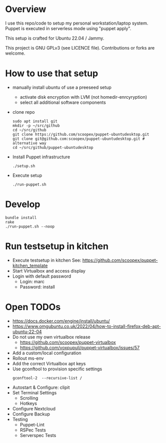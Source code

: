 Overview
=========

I use this repo/code to setup my personal workstation/laptop system.
Puppet is executed in serverless mode using "puppet apply".

This setup is crafted for Ubuntu 22.04 / Jammy.

This project is GNU GPLv3 (see LICENCE file). Contributions or forks are welcome.

How to use that setup
=====================

 * manually install ubuntu of use a preeseed setup
    * activate disk encryption with LVM (not homedir-enrcyryption)    
    * select all additional software components
 * clone repo
   ```
   sudo apt install git
   mkdir -p ~/src/github
   cd ~/src/github
   git clone https://github.com/scoopex/puppet-ubuntudesktop.git
   git clone git@github.com:scoopex/puppet-ubuntudesktop.git # alternative way
   cd ~/src/github/puppet-ubuntudesktop
   ```

 * Install Puppet infrastructure 
   ```
   ./setup.sh
   ```

 * Execute setup
   ```
   ./run-puppet.sh
   ```

Develop
=========

```
bundle install
rake
./run-puppet.sh --noop
```

# Run testsetup in kitchen

 * Execute testsetup in kitchen
   See: https://github.com/scoopex/puppet-kitchen_template
 * Start Virtualbox and access display
 * Login with default password
   * Login: marc
   * Password: install

Open TODOs
==========

 * https://docs.docker.com/engine/install/ubuntu/
 * https://www.omgubuntu.co.uk/2022/04/how-to-install-firefox-deb-apt-ubuntu-22-04
 * Do not use my own virtualbox release
   * https://github.com/scoopex/puppet-virtualbox
   * https://github.com/voxpupuli/puppet-virtualbox/issues/57
 * Add a custom/local configuration
 * Rollout ms-env 
 * Add the correct Virtualbox apt keys
 * Use gconftool to provision specific settings
   ```
   gconftool-2  --recursive-list /
   ```
 * Autostart & Configure: clipit
 * Set Terminal Settings
   * Scrolling
   * Hotkeys
 * Configure Nextcloud
 * Configure Backup
 * Testing
   * Puppet-Lint
   * RSPec Tests
   * Serverspec Tests
